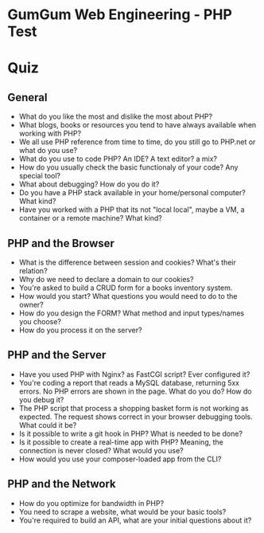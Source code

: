 # GumGum Web Engineering - PHP Test
# Quiz

General
-------
- What do you like the most and dislike the most about PHP?
- What blogs, books or resources you tend to have always available when working
with PHP?
- We all use PHP reference from time to time, do you still go to PHP.net or what
do you use?
- What do you use to code PHP? An IDE? A text editor? a mix?
- How do you usually check the basic functionaly of your code? Any special tool?
- What about debugging? How do you do it?
- Do you have a PHP stack available in your home/personal computer? What kind?
- Have you worked with a PHP that its not "local local", maybe a VM, a container
or a remote machine? What kind?


PHP and the Browser
-------------------
- What is the difference between session and cookies? What's their relation?
- Why do we need to declare a domain to our cookies?
- You're asked to build a CRUD form for a books inventory system.
 - How would you start? What questions you would need to do to the owner?
 - How do you design the FORM? What method and input types/names you choose?
 - How do you process it on the server?

PHP and the Server
------------------
- Have you used PHP with Nginx? as FastCGI script? Ever configured it?
- You're coding a report that reads a MySQL database, returning 5xx errors.
No PHP errors are shown in the page. What do you do? How do you debug it?
- The PHP script that process a shopping basket form is not working as expected.
The request shows correct in your browser debugging tools. What could it be?
- Is it possible to write a git hook in PHP? What is needed to be done?
- Is it possible to create a real-time app with PHP? Meaning, the connection is
never closed? What would you use?
- How would you use your composer-loaded app from the CLI?

PHP and the Network
-------------------
- How do you optimize for bandwidth in PHP?
- You need to scrape a website, what would be your basic tools?
- You're required to build an API, what are your initial questions about it?
